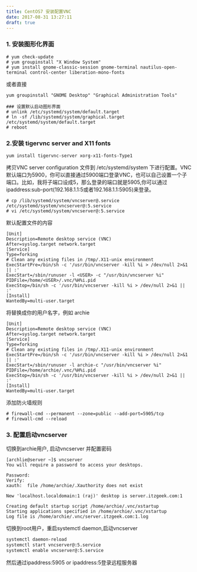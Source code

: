 ```yaml
---
title: CentOS7 安装配置VNC
date: 2017-08-31 13:27:11
draft: true
---
```

### 1. 安装图形化界面
```
# yum check-update
# yum groupinstall "X Window System"
# yum install gnome-classic-session gnome-terminal nautilus-open-terminal control-center liberation-mono-fonts
```
或者直接
```
yum groupinstall "GNOME Desktop" "Graphical Administration Tools"
```
```
### 设置默认启动图形界面
# unlink /etc/systemd/system/default.target
# ln -sf /lib/systemd/system/graphical.target /etc/systemd/system/default.target
# reboot
```
### 2.安装 tigervnc server and X11 fonts
```
yum install tigervnc-server xorg-x11-fonts-Type1
```
拷贝VNC server configuration 文件到 /etc/systemd/system 下进行配置。VNC默认端口为5900，你可以直接通过5900端口登录VNC，也可以自己设置一个子端口。比如，我将子端口设成5，那么登录的端口就是5905,你可以通过ipaddress:sub-port(192.168.1.1:5或者192.168.1.1:5905)来登录。
```
# cp /lib/systemd/system/vncserver@.service /etc/systemd/system/vncserver@:5.service
# vi /etc/systemd/system/vncserver@:5.service
```
默认配置文件的内容
```
[Unit]
Description=Remote desktop service (VNC)
After=syslog.target network.target
[Service]
Type=forking
# Clean any existing files in /tmp/.X11-unix environment
ExecStartPre=/bin/sh -c '/usr/bin/vncserver -kill %i > /dev/null 2>&1 || :'
ExecStart=/sbin/runuser -l <USER> -c "/usr/bin/vncserver %i"
PIDFile=/home/<USER>/.vnc/%H%i.pid
ExecStop=/bin/sh -c '/usr/bin/vncserver -kill %i > /dev/null 2>&1 || :'
[Install]
WantedBy=multi-user.target
```
将<USER>替换成你的用户名字，例如 archie
```
[Unit]
Description=Remote desktop service (VNC)
After=syslog.target network.target
[Service]
Type=forking
# Clean any existing files in /tmp/.X11-unix environment
ExecStartPre=/bin/sh -c '/usr/bin/vncserver -kill %i > /dev/null 2>&1 || :'
ExecStart=/sbin/runuser -l archie-c "/usr/bin/vncserver %i"
PIDFile=/home/archie/.vnc/%H%i.pid
ExecStop=/bin/sh -c '/usr/bin/vncserver -kill %i > /dev/null 2>&1 || :'
[Install]
WantedBy=multi-user.target
```
添加防火墙规则
```
# firewall-cmd --permanent --zone=public --add-port=5905/tcp
# firewall-cmd --reload
```
### 3. 配置启动vncserver
切换到archie用户, 启动vncserver 并配置密码
```
[archlie@server ~]$ vncserver
You will require a password to access your desktops.

Password:
Verify:
xauth:  file /home/archie/.Xauthority does not exist

New 'localhost.localdomain:1 (raj)' desktop is server.itzgeek.com:1

Creating default startup script /home/archie/.vnc/xstartup
Starting applications specified in /home/archie/.vnc/xstartup
Log file is /home/archie/.vnc/server.itzgeek.com:1.log

```
切换到root用户，重启systemctl daemon,启动vncserver
```bash
systemctl daemon-reload
systemctl start vncserver@:5.service
systemctl enable vncserver@:5.service
```
然后通过ipaddress:5905 or ipaddress:5登录远程服务器


